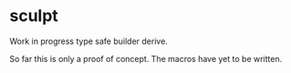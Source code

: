 # sculpt

Work in progress type safe builder derive.

So far this is only a proof of concept. The macros have yet to be written.